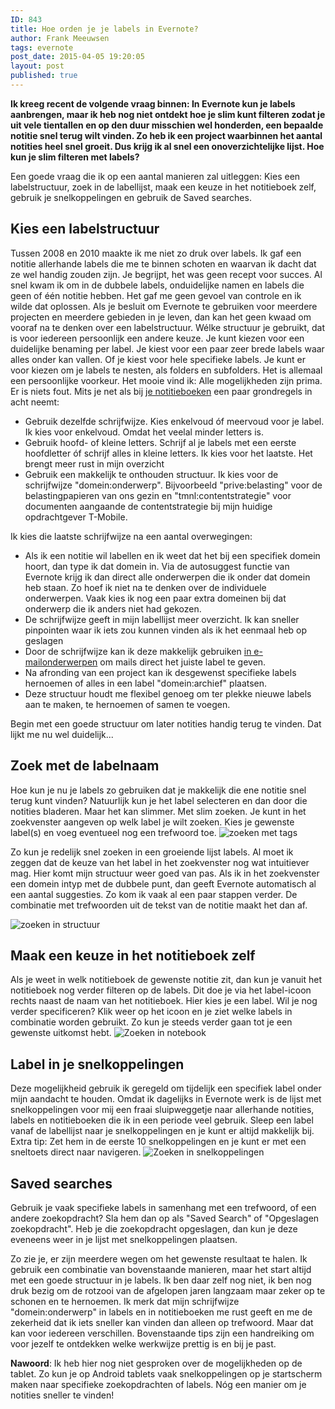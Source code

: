 ```yaml
---
ID: 843
title: Hoe orden je je labels in Evernote?
author: Frank Meeuwsen
tags: evernote
post_date: 2015-04-05 19:20:05
layout: post
published: true
---
```

<strong>Ik kreeg recent de volgende vraag binnen: In Evernote kun je labels aanbrengen, maar ik heb nog niet ontdekt hoe je slim kunt filteren zodat je uit vele tientallen en op den duur misschien wel honderden, een bepaalde notitie snel terug wilt vinden.
Zo heb ik een project waarbinnen het aantal notities heel snel groeit. Dus krijg ik al snel een onoverzichtelijke lijst. Hoe kun je slim filteren met labels?</strong>

<!--more-->

Een goede vraag die ik op een aantal manieren zal uitleggen: Kies een labelstructuur, zoek in de labellijst, maak een keuze in het notitieboek zelf, gebruik je snelkoppelingen en gebruik de Saved searches.
<h2 id="kies-een-labelstructuur">Kies een labelstructuur</h2>
Tussen 2008 en 2010 maakte ik me niet zo druk over labels. Ik gaf een notitie allerhande labels die me te binnen schoten en waarvan ik dacht dat ze wel handig zouden zijn. Je begrijpt, het was geen recept voor succes. Al snel kwam ik om in de dubbele labels, onduidelijke namen en labels die geen of één notitie hebben. Het gaf me geen gevoel van controle en ik wilde dat oplossen. Als je besluit om Evernote te gebruiken voor meerdere projecten en meerdere gebieden in je leven, dan kan het geen kwaad om vooraf na te denken over een labelstructuur. Wélke structuur je gebruikt, dat is voor iedereen persoonlijk een andere keuze. Je kunt kiezen voor een duidelijke benaming per label. Je kiest voor een paar zeer brede labels waar alles onder kan vallen. Of je kiest voor hele specifieke labels. Je kunt er voor kiezen om je labels te nesten, als folders en subfolders. Het is allemaal een persoonlijke voorkeur. Het mooie vind ik: Alle mogelijkheden zijn prima. Er is niets fout. Mits je net als bij <a href="http://allesonthouden.nl/stapels-notitieboeken-evernote/">je notitieboeken</a> een paar grondregels in acht neemt:
<ul id="draft_check_box_list_0">
	<li>Gebruik dezelfde schrijfwijze. Kies enkelvoud óf meervoud voor je label. Ik kies voor enkelvoud. Omdat het veelal minder letters is.</li>
	<li>Gebruik hoofd- of kleine letters. Schrijf al je labels met een eerste hoofdletter óf schrijf alles in kleine letters. Ik kies voor het laatste. Het brengt meer rust in mijn overzicht</li>
	<li>Gebruik een makkelijk te onthouden structuur. Ik kies voor de schrijfwijze "domein:onderwerp". Bijvoorbeeld "prive:belasting" voor de belastingpapieren van ons gezin en "tmnl:contentstrategie" voor documenten aangaande de contentstrategie bij mijn huidige opdrachtgever T-Mobile.</li>
</ul>
Ik kies die laatste schrijfwijze na een aantal overwegingen:
<ul>
	<li>Als ik een notitie wil labellen en ik weet dat het bij een specifiek domein hoort, dan type ik dat domein in. Via de autosuggest functie van Evernote krijg ik dan direct alle onderwerpen die ik onder dat domein heb staan. Zo hoef ik niet na te denken over de individuele onderwerpen. Vaak kies ik nog een paar extra domeinen bij dat onderwerp die ik anders niet had gekozen.</li>
	<li>De schrijfwijze geeft in mijn labellijst meer overzicht. Ik kan sneller pinpointen waar ik iets zou kunnen vinden als ik het eenmaal heb op geslagen</li>
	<li>Door de schrijfwijze kan ik deze makkelijk gebruiken <a href="http://allesonthouden.nl/evernote-en-email/">in e-mailonderwerpen</a> om mails direct het juiste label te geven.</li>
	<li>Na afronding van een project kan ik desgewenst specifieke labels hernoemen of alles in een label "domein:archief" plaatsen.</li>
	<li>Deze structuur houdt me flexibel genoeg om ter plekke nieuwe labels aan te maken, te hernoemen of samen te voegen.</li>
</ul>
Begin met een goede structuur om later notities handig terug te vinden. Dat lijkt me nu wel duidelijk...
<h2 id="zoek-met-de-labelnaam">Zoek met de labelnaam</h2>
Hoe kun je nu je labels zo gebruiken dat je makkelijk die ene notitie snel terug kunt vinden? Natuurlijk kun je het label selecteren en dan door die notities bladeren. Maar het kan slimmer. Met slim zoeken. Je kunt in het zoekvenster aangeven op welk label je wilt zoeken. Kies je gewenste label(s) en voeg eventueel nog een trefwoord toe.

<img src="http://allesonthouden.s3-eu-west-1.amazonaws.com/images/Volledige_scherm_05-04-15_18_56.jpg" alt="zoeken met tags" />

Zo kun je redelijk snel zoeken in een groeiende lijst labels. Al moet ik zeggen dat de keuze van het label in het zoekvenster nog wat intuitiever mag. Hier komt mijn structuur weer goed van pas. Als ik in het zoekvenster een domein intyp met de dubbele punt, dan geeft Evernote automatisch al een aantal suggesties. Zo kom ik vaak al een paar stappen verder. De combinatie met trefwoorden uit de tekst van de notitie maakt het dan af.

<img src="http://allesonthouden.s3-eu-west-1.amazonaws.com/images/Volledige_scherm_05-04-15_19_02.jpg" alt="zoeken in structuur" />
<h2 id="maak-een-keuze-in-het-notitieboek-zelf">Maak een keuze in het notitieboek zelf</h2>
Als je weet in welk notitieboek de gewenste notitie zit, dan kun je vanuit het notitieboek nog verder filteren op de labels. Dit doe je via het label-icoon rechts naast de naam van het notitieboek. Hier kies je een label. Wil je nog verder specificeren? Klik weer op het icoon en je ziet welke labels in combinatie worden gebruikt. Zo kun je steeds verder gaan tot je een gewenste uitkomst hebt.

<img src="http://allesonthouden.s3-eu-west-1.amazonaws.com/images/Volledige_scherm_05-04-15_19_07.jpg" alt="Zoeken in notebook" />
<h2 id="label-in-je-snelkoppelingen">Label in je snelkoppelingen</h2>
Deze mogelijkheid gebruik ik geregeld om tijdelijk een specifiek label onder mijn aandacht te houden. Omdat ik dagelijks in Evernote werk is de lijst met snelkoppelingen voor mij een fraai sluipweggetje naar allerhande notities, labels en notitieboeken die ik in een periode veel gebruik. Sleep een label vanaf de labellijst naar je snelkoppelingen en je kunt er altijd makkelijk bij. Extra tip: Zet hem in de eerste 10 snelkoppelingen en je kunt er met een sneltoets direct naar navigeren.

<img src="http://allesonthouden.s3-eu-west-1.amazonaws.com/images/Evernote_Business.jpg" alt="Zoeken in snelkoppelingen" />
<h2 id="saved-searches">Saved searches</h2>
Gebruik je vaak specifieke labels in samenhang met een trefwoord, of een andere zoekopdracht? Sla hem dan op als "Saved Search" of "Opgeslagen zoekopdracht". Heb je die zoekopdracht opgeslagen, dan kun je deze eveneens weer in je lijst met snelkoppelingen plaatsen.

Zo zie je, er zijn meerdere wegen om het gewenste resultaat te halen. Ik gebruik een combinatie van bovenstaande manieren, maar het start altijd met een goede structuur in je labels. Ik ben daar zelf nog niet, ik ben nog druk bezig om de rotzooi van de afgelopen jaren langzaam maar zeker op te schonen en te hernoemen. Ik merk dat mijn schrijfwijze "domein:onderwerp" in labels en in notitieboeken me rust geeft en me de zekerheid dat ik iets sneller kan vinden dan alleen op trefwoord. Maar dat kan voor iedereen verschillen. Bovenstaande tips zijn een handreiking om voor jezelf te ontdekken welke werkwijze prettig is en bij je past.

<strong>Nawoord</strong>: Ik heb hier nog niet gesproken over de mogelijkheden op de tablet. Zo kun je op Android tablets vaak snelkoppelingen op je startscherm maken naar specifieke zoekopdrachten of labels. Nóg een manier om je notities sneller te vinden!
